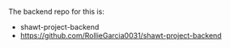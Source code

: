 The backend repo for this is:
 - shawt-project-backend
 - https://github.com/RollieGarcia0031/shawt-project-backend
